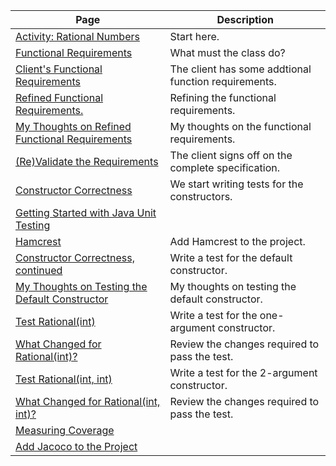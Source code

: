| Page | Description |
| ---- | ----------- |
| [Activity: Rational Numbers](README.md) | Start here. |
| [Functional Requirements](requirements.md) | What must the class do? |
| [Client's Functional Requirements](client_functional_requirements.md) | The client has some addtional function requirements. |
| [Refined Functional Requirements.](refined_functional_requirements.md) | Refining the functional requirements. |
| [My Thoughts on Refined Functional Requirements](refined_functional_requirements_my_thoughts.md) | My thoughts on the functional requirements. |
| [(Re)Validate the Requirements](client_complete_specification.md) | The client signs off on the complete specification. |
| [Constructor Correctness](constructor_correctness.md) | We start writing tests for the constructors. |
| [Getting Started with Java Unit Testing](getting_started_with_java_unit_testing.md) |  |
| [Hamcrest](add_hamcrest_dependency.md) | Add Hamcrest to the project. |
| [Constructor Correctness, continued](constructor_correctness_continued.md) | Write a test for the default constructor. |
| [My Thoughts on Testing the Default Constructor](constructor_correctness_test_thoughts.md) | My thoughts on testing the default constructor. |
| [Test Rational(int)](test_rational_int.md) | Write a test for the one-argument constructor. |
| [What Changed for Rational(int)?](what_changed_rational_int.md) | Review the changes required to pass the test. |
| [Test Rational(int, int)](test_rational_int_int.md) | Write a test for the 2-argument constructor. |
| [What Changed for Rational(int, int)?](what_changed_rational_int_int.md) | Review the changes required to pass the test. |
| [Measuring Coverage](coverage.md) |  |
| [Add Jacoco to the Project](add_jacoco.md) |  |